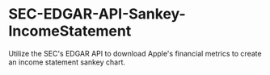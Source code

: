 # SEC-EDGAR-API-Sankey-IncomeStatement
Utilize the SEC's EDGAR API to download Apple's financial metrics to create an income statement sankey chart.

